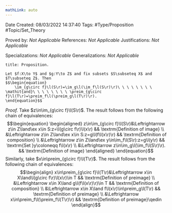 ```yaml
---
mathLink: auto
---
```


<div class="topSpace"></div>

Date Created: 08/03/2022 14:37:40
Tags: #Type/Proposition #Topic/Set_Theory

Proved by: <i>Not Applicable</i>
References: <i>Not Applicable</i>
Justifications: <i>Not Applicable</i>

Specializations: <i>Not Applicable</i>
Generalizations: <i>Not Applicable</i>

``` ad-Proposition
title: Proposition.

Let $f:X\to Y$ and $g:Y\to Z$ and fix subsets $S\subseteq X$ and $T\subseteq Z$. Then
$$\begin{equation}
    \im_{g\circ f}\l(S\r)=\im_g\l(\im_f\l(S\r)\r)\ \ \ \ \ \ \ \ \mathit{and}\ \ \ \ \ \ \ \ \preim_{g\circ f}\l(T\r)=\preim_f\l(\preim_g\l(T\r)\r).
\end{equation}$$

```

<i>Proof.</i> Take $z\in\im_{g\circ f}\l(S\r)$. The result follows from the following chain of equivalences:
$$\begin{equation}
    \begin{aligned}
        z\in\im_{g\circ f}\l(S\r)&\Leftrightarrow z\in Z\land\ex x\in S:z=\l(g\circ f\r)\l(x\r) && \textrm{Definition of image} \\
        &\Leftrightarrow z\in Z\land\ex x\in S:z=g\l(f\l(x\r)\r) && \textrm{Definition of composition} \\
        &\Leftrightarrow z\in Z\land\ex y\in\im_f\l(S\r):z=g\l(y\r) && \textrm{Set }y\coloneqq f\l(x\r) \\
        &\Leftrightarrow z\in\im_g\l(\im_f\l(S\r)\r). && \textrm{Definition of image}       
    \end{aligned}
\end{equation}$$
Similarly, take $x\in\preim_{g\circ f}\l(T\r)$. The result follows from the following chain of equivalences:
$$\begin{align}
    x\in\preim_{g\circ f}\l(T\r)&\Leftrightarrow x\in X\land\l(g\circ f\r)\l(x\r)\in T && \textrm{Definition of preimage} \\
    &\Leftrightarrow x\in X\land g\l(f\l(x\r)\r)\in T && \textrm{Definition of composition} \\
    &\Leftrightarrow x\in X\land f\l(x\r)\in\preim_g\l(T\r) && \textrm{Definition of preimage} \\
    &\Leftrightarrow x\in\preim_f\l(\preim_f\l(T\r)\r) && \textrm{Definition of preimage}\qedin
\end{align}$$
